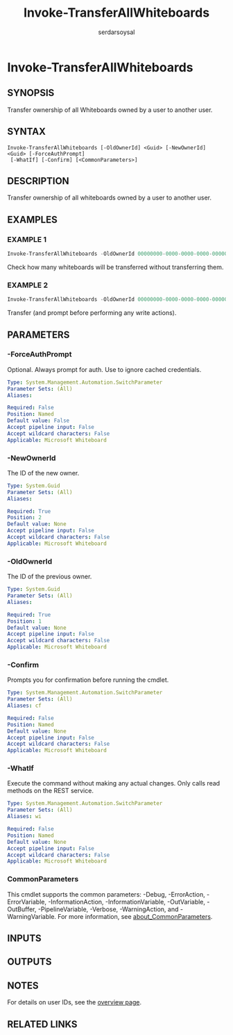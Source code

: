 ﻿---
external help file: WhiteboardAdmin-help.xml
Module Name: WhiteboardAdmin
online version: https://learn.microsoft.com/powershell/module/whiteboard/invoke-transferallwhiteboards
applicable: Microsoft Whiteboard
title: Invoke-TransferAllWhiteboards
schema: 2.0.0
author: serdarsoysal
ms.author: serdars
ms.reviewer:
---

# Invoke-TransferAllWhiteboards

## SYNOPSIS
Transfer ownership of all Whiteboards owned by a user to another user.

## SYNTAX

```
Invoke-TransferAllWhiteboards [-OldOwnerId] <Guid> [-NewOwnerId] <Guid> [-ForceAuthPrompt]
 [-WhatIf] [-Confirm] [<CommonParameters>]
```

## DESCRIPTION

Transfer ownership of all whiteboards owned by a user to another user.

## EXAMPLES

### EXAMPLE 1

```powershell
Invoke-TransferAllWhiteboards -OldOwnerId 00000000-0000-0000-0000-000000000001 -NewOwnerId 00000000-0000-0000-0000-000000000002 -WhatIf
```

Check how many whiteboards will be transferred without transferring them.

### EXAMPLE 2

```powershell
Invoke-TransferAllWhiteboards -OldOwnerId 00000000-0000-0000-0000-000000000001 -NewOwnerId 00000000-0000-0000-0000-000000000002
```

Transfer (and prompt before performing any write actions).

## PARAMETERS

### -ForceAuthPrompt

Optional. Always prompt for auth. Use to ignore cached credentials.

```yaml
Type: System.Management.Automation.SwitchParameter
Parameter Sets: (All)
Aliases:

Required: False
Position: Named
Default value: False
Accept pipeline input: False
Accept wildcard characters: False
Applicable: Microsoft Whiteboard
```

### -NewOwnerId

The ID of the new owner.

```yaml
Type: System.Guid
Parameter Sets: (All)
Aliases:

Required: True
Position: 2
Default value: None
Accept pipeline input: False
Accept wildcard characters: False
Applicable: Microsoft Whiteboard
```

### -OldOwnerId

The ID of the previous owner.

```yaml
Type: System.Guid
Parameter Sets: (All)
Aliases:

Required: True
Position: 1
Default value: None
Accept pipeline input: False
Accept wildcard characters: False
Applicable: Microsoft Whiteboard
```

### -Confirm

Prompts you for confirmation before running the cmdlet.

```yaml
Type: System.Management.Automation.SwitchParameter
Parameter Sets: (All)
Aliases: cf

Required: False
Position: Named
Default value: None
Accept pipeline input: False
Accept wildcard characters: False
Applicable: Microsoft Whiteboard
```

### -WhatIf

Execute the command without making any actual changes. Only calls read methods on the REST service.

```yaml
Type: System.Management.Automation.SwitchParameter
Parameter Sets: (All)
Aliases: wi

Required: False
Position: Named
Default value: None
Accept pipeline input: False
Accept wildcard characters: False
Applicable: Microsoft Whiteboard
```

### CommonParameters

This cmdlet supports the common parameters: -Debug, -ErrorAction, -ErrorVariable,
-InformationAction, -InformationVariable, -OutVariable, -OutBuffer, -PipelineVariable, -Verbose,
-WarningAction, and -WarningVariable. For more information, see
[about_CommonParameters](https://go.microsoft.com/fwlink/p/?LinkID=113216).

## INPUTS

## OUTPUTS

## NOTES

For details on user IDs, see the [overview page](../../docs-conceptual/overview.md).

## RELATED LINKS
